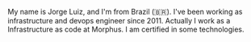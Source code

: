 My name is Jorge Luiz, and I'm from Brazil (🇧🇷). I've been working as infrastructure and devops engineer since 2011. Actually I work as a Infrastructure as code at Morphus. I am certified in some technologies.

<!---
Jorge13santos/Jorge13santos is a ✨ special ✨ repository because its `README.md` (this file) appears on your GitHub profile.
You can click the Preview link to take a look at your changes.
--->
